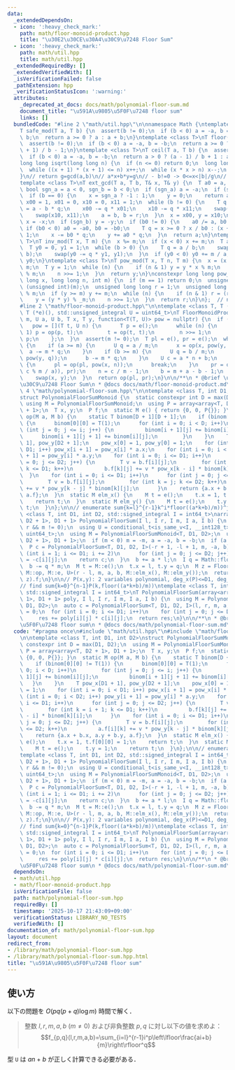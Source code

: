 ```yaml
---
data:
  _extendedDependsOn:
  - icon: ':heavy_check_mark:'
    path: math/floor-monoid-product.hpp
    title: "\u30E2\u30CE\u30A4\u30C9\u7248 Floor Sum"
  - icon: ':heavy_check_mark:'
    path: math/util.hpp
    title: math/util.hpp
  _extendedRequiredBy: []
  _extendedVerifiedWith: []
  _isVerificationFailed: false
  _pathExtension: hpp
  _verificationStatusIcon: ':warning:'
  attributes:
    _deprecated_at_docs: docs/math/polynomial-floor-sum.md
    document_title: "\u591A\u9805\u5F0F\u7248 floor sum"
    links: []
  bundledCode: "#line 2 \"math/util.hpp\"\n\nnamespace Math {\ntemplate <class T>\n\
    T safe_mod(T a, T b) {\n  assert(b != 0);\n  if (b < 0) a = -a, b = -b;\n  a %=\
    \ b;\n  return a >= 0 ? a : a + b;\n}\ntemplate <class T>\nT floor(T a, T b) {\n\
    \  assert(b != 0);\n  if (b < 0) a = -a, b = -b;\n  return a >= 0 ? a / b : (a\
    \ + 1) / b - 1;\n}\ntemplate <class T>\nT ceil(T a, T b) {\n  assert(b != 0);\n\
    \  if (b < 0) a = -a, b = -b;\n  return a > 0 ? (a - 1) / b + 1 : a / b;\n}\n\
    long long isqrt(long long n) {\n  if (n <= 0) return 0;\n  long long x = sqrt(n);\n\
    \  while ((x + 1) * (x + 1) <= n) x++;\n  while (x * x > n) x--;\n  return x;\n\
    }\n// return g=gcd(a,b)\n// a*x+b*y=g\n// - b!=0 -> 0<=x<|b|/g\n// - b=0  -> ax=g\n\
    template <class T>\nT ext_gcd(T a, T b, T& x, T& y) {\n  T a0 = a, b0 = b;\n \
    \ bool sgn_a = a < 0, sgn_b = b < 0;\n  if (sgn_a) a = -a;\n  if (sgn_b) b = -b;\n\
    \  if (b == 0) {\n    x = sgn_a ? -1 : 1;\n    y = 0;\n    return a;\n  }\n  T\
    \ x00 = 1, x01 = 0, x10 = 0, x11 = 1;\n  while (b != 0) {\n    T q = a / b, r\
    \ = a - b * q;\n    x00 -= q * x01;\n    x10 -= q * x11;\n    swap(x00, x01);\n\
    \    swap(x10, x11);\n    a = b, b = r;\n  }\n  x = x00, y = x10;\n  if (sgn_a)\
    \ x = -x;\n  if (sgn_b) y = -y;\n  if (b0 != 0) {\n    a0 /= a, b0 /= a;\n   \
    \ if (b0 < 0) a0 = -a0, b0 = -b0;\n    T q = x >= 0 ? x / b0 : (x + 1) / b0 -\
    \ 1;\n    x -= b0 * q;\n    y += a0 * q;\n  }\n  return a;\n}\ntemplate <class\
    \ T>\nT inv_mod(T x, T m) {\n  x %= m;\n  if (x < 0) x += m;\n  T a = m, b = x;\n\
    \  T y0 = 0, y1 = 1;\n  while (b > 0) {\n    T q = a / b;\n    swap(a -= q * b,\
    \ b);\n    swap(y0 -= q * y1, y1);\n  }\n  if (y0 < 0) y0 += m / a;\n  return\
    \ y0;\n}\ntemplate <class T>\nT pow_mod(T x, T n, T m) {\n  x = (x % m + m) %\
    \ m;\n  T y = 1;\n  while (n) {\n    if (n & 1) y = y * x % m;\n    x = x * x\
    \ % m;\n    n >>= 1;\n  }\n  return y;\n}\nconstexpr long long pow_mod_constexpr(long\
    \ long x, long long n, int m) {\n  if (m == 1) return 0;\n  unsigned int _m =\
    \ (unsigned int)(m);\n  unsigned long long r = 1;\n  unsigned long long y = x\
    \ % m;\n  if (y >= m) y += m;\n  while (n) {\n    if (n & 1) r = (r * y) % _m;\n\
    \    y = (y * y) % _m;\n    n >>= 1;\n  }\n  return r;\n}\n};  // namespace Math\n\
    #line 2 \"math/floor-monoid-product.hpp\"\n\ntemplate <class T, T (*op)(T, T),\
    \ T (*e)(), std::unsigned_integral U = uint64_t>\nT FloorMonoidProduct(U n, U\
    \ m, U a, U b, T x, T y, function<T(T, U)> pow = nullptr) {\n  if (!pow) {\n \
    \   pow = [](T t, U n) {\n      T p = e();\n      while (n) {\n        if (n &\
    \ 1) p = op(p, t);\n        t = op(t, t);\n        n >>= 1;\n      }\n      return\
    \ p;\n    };\n  }\n  assert(m != 0);\n  T pl = e(), pr = e();\n  while (true)\
    \ {\n    if (a >= m) {\n      U q = a / m;\n      x = op(x, pow(y, q));\n    \
    \  a -= m * q;\n    }\n    if (b >= m) {\n      U q = b / m;\n      pl = op(pl,\
    \ pow(y, q));\n      b -= m * q;\n    }\n    U c = a * n + b;\n    if (c < m)\
    \ {\n      pl = op(pl, pow(x, n));\n      break;\n    }\n    pr = op(op(y, pow(x,\
    \ c % m / a)), pr);\n    n = c / m - 1;\n    b = m + a - b - 1;\n    swap(a, m);\n\
    \    swap(x, y);\n  }\n  return op(pl, pr);\n}\n\n/**\n * @brief \u30E2\u30CE\u30A4\
    \u30C9\u7248 Floor Sum\n * @docs docs/math/floor-monoid-product.md\n */\n#line\
    \ 4 \"math/polynomial-floor-sum.hpp\"\n\ntemplate <class T, int D1, int D2>\n\
    struct PolynomialFloorSumMonoid {\n  static constexpr int D = max(D1, D2);\n \
    \ using M = PolynomialFloorSumMonoid;\n  using P = array<array<T, D2 + 1>, D1\
    \ + 1>;\n  T x, y;\n  P f;\n  static M e() { return {0, 0, P{}}; }\n  static M\
    \ op(M a, M b) {\n    static T binom[D + 1][D + 1];\n    if (binom[0][0] != T(1))\
    \ {\n      binom[0][0] = T(1);\n      for (int i = 0; i < D; i++)\n        for\
    \ (int j = 0; j <= i; j++) {\n          binom[i + 1][j] += binom[i][j];\n    \
    \      binom[i + 1][j + 1] += binom[i][j];\n        }\n    }\n    T pow_x[D1 +\
    \ 1], pow_y[D2 + 1];\n    pow_x[0] = 1, pow_y[0] = 1;\n    for (int i = 0; i <\
    \ D1; i++) pow_x[i + 1] = pow_x[i] * a.x;\n    for (int i = 0; i < D2; i++) pow_y[i\
    \ + 1] = pow_y[i] * a.y;\n    for (int i = 0; i <= D1; i++)\n      for (int j\
    \ = 0; j <= D2; j++) {\n        T v = b.f[i][j];\n        for (int k = i + 1;\
    \ k <= D1; k++)\n          b.f[k][j] += v * pow_x[k - i] * binom[k][i];\n    \
    \  }\n    for (int i = 0; i <= D1; i++)\n      for (int j = 0; j <= D2; j++) {\n\
    \        T v = b.f[i][j];\n        for (int k = j; k <= D2; k++)\n          a.f[i][k]\
    \ += v * pow_y[k - j] * binom[k][j];\n      }\n    return {a.x + b.x, a.y + b.y,\
    \ a.f};\n  }\n  static M elm_x() {\n    M t = e();\n    t.x = 1, t.f[0][0] = 1;\n\
    \    return t;\n  }\n  static M elm_y() {\n    M t = e();\n    t.y = 1;\n    return\
    \ t;\n  }\n};\n\n// enumerate sum{k=l}^{r-1}k^i*floor((a*k+b)/m))^j\ntemplate\
    \ <class T, int D1, int D2, std::signed_integral I = int64_t>\narray<array<T,\
    \ D2 + 1>, D1 + 1> PolynomialFloorSum(I l, I r, I m, I a, I b) {\n  assert(l <=\
    \ r && m != 0);\n  using U = conditional_t<is_same_v<I, __int128_t>, __uint128_t,\
    \ uint64_t>;\n  using M = PolynomialFloorSumMonoid<T, D1, D2>;\n  using P = array<array<T,\
    \ D2 + 1>, D1 + 1>;\n  if (m < 0) m = -m, a = -a, b = -b;\n  if (a < 0) {\n  \
    \  P c = PolynomialFloorSum<T, D1, D2, I>(-r + 1, -l + 1, m, -a, b);\n    for\
    \ (int i = 1; i <= D1; i += 2)\n      for (int j = 0; j <= D2; j++)\n        c[i][j]\
    \ = -c[i][j];\n    return c;\n  }\n  b += a * l;\n  I q = Math::floor(b, m);\n\
    \  b -= q * m;\n  M t = M::e();\n  t.x = l, t.y = q;\n  M z = FloorMonoidProduct<M,\
    \ M::op, M::e, U>(r - l, m, a, b, M::elm_x(), M::elm_y());\n  return M::op(t,\
    \ z).f;\n}\n\n// P(x,y): 2 variables polynomial, deg_x(P)<=D1, deg_y(Q)<=D2\n\
    // find sum{k=0}^{n-1}P(k,floor((a*k+b)/m))\ntemplate <class T, int D1, int D2,\
    \ std::signed_integral I = int64_t>\nT PolynomialFloorSum(array<array<T, D2 +\
    \ 1>, D1 + 1> poly, I l, I r, I m, I a, I b) {\n  using M = PolynomialFloorSumMonoid<T,\
    \ D1, D2>;\n  auto c = PolynomialFloorSum<T, D1, D2, I>(l, r, m, a, b);\n  T res\
    \ = 0;\n  for (int i = 0; i <= D1; i++)\n    for (int j = 0; j <= D2; j++)\n \
    \     res += poly[i][j] * c[i][j];\n  return res;\n}\n\n/**\n * @brief \u591A\u9805\
    \u5F0F\u7248 floor sum\n * @docs docs/math/polynomial-floor-sum.md\n */\n"
  code: "#pragma once\n#include \"math/util.hpp\"\n#include \"math/floor-monoid-product.hpp\"\
    \n\ntemplate <class T, int D1, int D2>\nstruct PolynomialFloorSumMonoid {\n  static\
    \ constexpr int D = max(D1, D2);\n  using M = PolynomialFloorSumMonoid;\n  using\
    \ P = array<array<T, D2 + 1>, D1 + 1>;\n  T x, y;\n  P f;\n  static M e() { return\
    \ {0, 0, P{}}; }\n  static M op(M a, M b) {\n    static T binom[D + 1][D + 1];\n\
    \    if (binom[0][0] != T(1)) {\n      binom[0][0] = T(1);\n      for (int i =\
    \ 0; i < D; i++)\n        for (int j = 0; j <= i; j++) {\n          binom[i +\
    \ 1][j] += binom[i][j];\n          binom[i + 1][j + 1] += binom[i][j];\n     \
    \   }\n    }\n    T pow_x[D1 + 1], pow_y[D2 + 1];\n    pow_x[0] = 1, pow_y[0]\
    \ = 1;\n    for (int i = 0; i < D1; i++) pow_x[i + 1] = pow_x[i] * a.x;\n    for\
    \ (int i = 0; i < D2; i++) pow_y[i + 1] = pow_y[i] * a.y;\n    for (int i = 0;\
    \ i <= D1; i++)\n      for (int j = 0; j <= D2; j++) {\n        T v = b.f[i][j];\n\
    \        for (int k = i + 1; k <= D1; k++)\n          b.f[k][j] += v * pow_x[k\
    \ - i] * binom[k][i];\n      }\n    for (int i = 0; i <= D1; i++)\n      for (int\
    \ j = 0; j <= D2; j++) {\n        T v = b.f[i][j];\n        for (int k = j; k\
    \ <= D2; k++)\n          a.f[i][k] += v * pow_y[k - j] * binom[k][j];\n      }\n\
    \    return {a.x + b.x, a.y + b.y, a.f};\n  }\n  static M elm_x() {\n    M t =\
    \ e();\n    t.x = 1, t.f[0][0] = 1;\n    return t;\n  }\n  static M elm_y() {\n\
    \    M t = e();\n    t.y = 1;\n    return t;\n  }\n};\n\n// enumerate sum{k=l}^{r-1}k^i*floor((a*k+b)/m))^j\n\
    template <class T, int D1, int D2, std::signed_integral I = int64_t>\narray<array<T,\
    \ D2 + 1>, D1 + 1> PolynomialFloorSum(I l, I r, I m, I a, I b) {\n  assert(l <=\
    \ r && m != 0);\n  using U = conditional_t<is_same_v<I, __int128_t>, __uint128_t,\
    \ uint64_t>;\n  using M = PolynomialFloorSumMonoid<T, D1, D2>;\n  using P = array<array<T,\
    \ D2 + 1>, D1 + 1>;\n  if (m < 0) m = -m, a = -a, b = -b;\n  if (a < 0) {\n  \
    \  P c = PolynomialFloorSum<T, D1, D2, I>(-r + 1, -l + 1, m, -a, b);\n    for\
    \ (int i = 1; i <= D1; i += 2)\n      for (int j = 0; j <= D2; j++)\n        c[i][j]\
    \ = -c[i][j];\n    return c;\n  }\n  b += a * l;\n  I q = Math::floor(b, m);\n\
    \  b -= q * m;\n  M t = M::e();\n  t.x = l, t.y = q;\n  M z = FloorMonoidProduct<M,\
    \ M::op, M::e, U>(r - l, m, a, b, M::elm_x(), M::elm_y());\n  return M::op(t,\
    \ z).f;\n}\n\n// P(x,y): 2 variables polynomial, deg_x(P)<=D1, deg_y(Q)<=D2\n\
    // find sum{k=0}^{n-1}P(k,floor((a*k+b)/m))\ntemplate <class T, int D1, int D2,\
    \ std::signed_integral I = int64_t>\nT PolynomialFloorSum(array<array<T, D2 +\
    \ 1>, D1 + 1> poly, I l, I r, I m, I a, I b) {\n  using M = PolynomialFloorSumMonoid<T,\
    \ D1, D2>;\n  auto c = PolynomialFloorSum<T, D1, D2, I>(l, r, m, a, b);\n  T res\
    \ = 0;\n  for (int i = 0; i <= D1; i++)\n    for (int j = 0; j <= D2; j++)\n \
    \     res += poly[i][j] * c[i][j];\n  return res;\n}\n\n/**\n * @brief \u591A\u9805\
    \u5F0F\u7248 floor sum\n * @docs docs/math/polynomial-floor-sum.md\n */"
  dependsOn:
  - math/util.hpp
  - math/floor-monoid-product.hpp
  isVerificationFile: false
  path: math/polynomial-floor-sum.hpp
  requiredBy: []
  timestamp: '2025-10-17 21:43:09+09:00'
  verificationStatus: LIBRARY_NO_TESTS
  verifiedWith: []
documentation_of: math/polynomial-floor-sum.hpp
layout: document
redirect_from:
- /library/math/polynomial-floor-sum.hpp
- /library/math/polynomial-floor-sum.hpp.html
title: "\u591A\u9805\u5F0F\u7248 floor sum"
---
```

## 使い方

以下の問題を $O(pq(p+q)\log m)$ 時間で解く．

> 整数 $l,r,m,a,b\ (m\neq 0)$ および非負整数 $p,q$ に対し以下の値を求めよ：
> $$f_{p,q}(l,r,m,a,b)=\sum_{i=l}^{r-1}i^p\left\lfloor\frac{ai+b}{m}\right\rfloor^q$$

型 `U` は $an+b$ が正しく計算できる必要がある．
